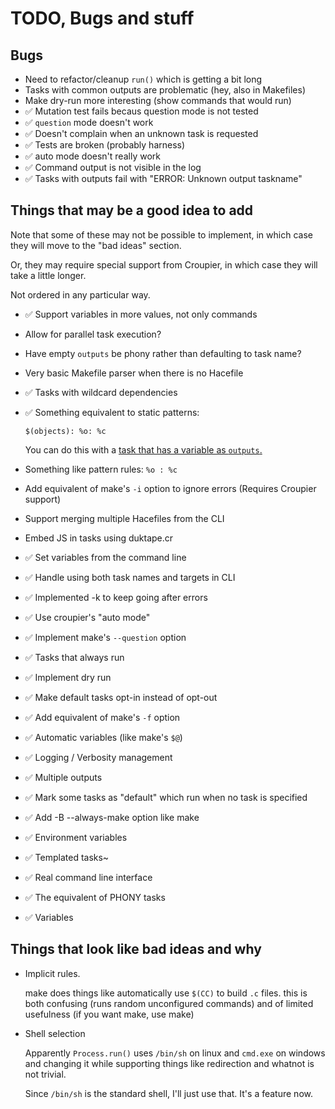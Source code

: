 # TODO, Bugs and stuff

## Bugs

* Need to refactor/cleanup `run()` which is getting a bit long
* Tasks with common outputs are problematic (hey, also in Makefiles)
* Make dry-run more interesting (show commands that would run)
* ✅ Mutation test fails becaus question mode is not tested
* ✅ `question` mode doesn't work
* ✅ Doesn't complain when an unknown task is requested
* ✅ Tests are broken (probably harness)
* ✅ auto mode doesn't really work
* ✅ Command output is not visible in the log
* ✅ Tasks with outputs fail with "ERROR: Unknown output taskname"

## Things that may be a good idea to add

Note that some of these may not be possible to implement,
in which case they will move to the "bad ideas" section.

Or, they may require special support from Croupier, in which
case they will take a little longer.

Not ordered in any particular way.

* ✅ Support variables in more values, not only commands
* Allow for parallel task execution?
* Have empty `outputs` be phony rather than defaulting to task name?
* Very basic Makefile parser when there is no Hacefile
* ✅ Tasks with wildcard dependencies
* ✅ Something equivalent to static patterns:

  `$(objects): %o: %c`

  You can do this with a [task that has a variable as `outputs`.](https://github.com/ralsina/hace/blob/main/spec/testcases/expand-arrays/Hacefile.yml)

* Something like pattern rules: `%o : %c`
* Add equivalent of make's `-i` option to
  ignore errors (Requires Croupier support)
* Support merging multiple Hacefiles from the CLI
* Embed JS in tasks using duktape.cr

* ✅ Set variables from the command line
* ✅ Handle using both task names and targets in CLI
* ✅ Implemented -k to keep going after errors
* ✅ Use croupier's "auto mode"
* ✅ Implement make's `--question` option
* ✅ Tasks that always run
* ✅ Implement dry run
* ✅ Make default tasks opt-in instead of opt-out
* ✅ Add equivalent of make's `-f` option
* ✅ Automatic variables (like make's `$@`)
* ✅ Logging / Verbosity management
* ✅ Multiple outputs
* ✅ Mark some tasks as "default" which run when no task is specified
* ✅ Add -B --always-make option like make
* ✅ Environment variables
* ✅ Templated tasks~
* ✅ Real command line interface
* ✅ The equivalent of PHONY tasks
* ✅ Variables

## Things that look like bad ideas and why

* Implicit rules.

  make does things like automatically use `$(CC)` to build `.c` files.
  this is both confusing (runs random unconfigured commands)
  and of limited usefulness (if you want make, use make)

* Shell selection

  Apparently `Process.run()` uses `/bin/sh` on linux and `cmd.exe` on
  windows and changing it while supporting things like redirection and
  whatnot is not trivial.

  Since `/bin/sh` is the standard shell, I'll just use that. It's a feature
  now.
